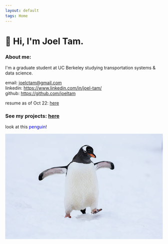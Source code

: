 ```yaml
---
layout: default
tags: Home
---
```


# 👋 Hi, I'm Joel Tam.

### About me:
I'm a graduate student at UC Berkeley studying transportation systems & data science.

email: <joelctam@gmail.com> <br> linkedin: <https://www.linkedin.com/in/joel-tam/> <br> github: <https://github.com/joeltam>

resume as of Oct 22: [here](./joeltamresume.pdf)

### See my projects: [here](./projects.md)


look at this <font color="blue">penguin</font>!

![this is a penguin](./penguin.jpg)


